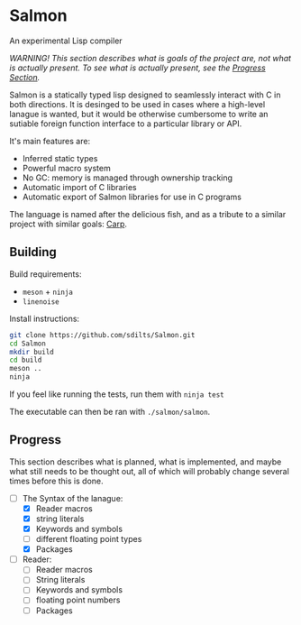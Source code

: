 # Salmon
An experimental Lisp compiler

<i> WARNING! This section describes what is goals of the project are, not what is actually present. To
see what is actually present, see the [Progress Section](#Progress). </i>

Salmon is a statically typed lisp designed to seamlessly interact with C in both directions.
It is desinged to be used in cases where a high-level lanague is wanted, but it would be otherwise cumbersome
to write an sutiable foreign function interface to a particular library or API.

It's main features are:
+ Inferred static types
+ Powerful macro system
+ No GC: memory is managed through ownership tracking
+ Automatic import of C libraries
+ Automatic export of Salmon libraries for use in C programs

The language is named after the delicious fish, and as a tribute to a similar project with 
similar goals: [Carp](https://github.com/carp-lang/Carp).

## Building
Build requirements:
+ `meson` + `ninja`
+ `linenoise`

Install instructions:
``` sh
git clone https://github.com/sdilts/Salmon.git
cd Salmon
mkdir build
cd build
meson ..
ninja
```
If you feel like running the tests, run them with `ninja test`

The executable can then be ran with `./salmon/salmon`.

## Progress

This section describes what is planned, what is implemented, and maybe what still needs to be thought out,
all of which will probably change several times before this is done.
+ [ ] The Syntax of the lanague:
  + [X] Reader macros
  + [X] string literals
  + [X] Keywords and symbols
  + [ ] different floating point types
  + [X] Packages
+ [ ] Reader:
  + [ ] Reader macros
  + [ ] String literals  
  + [ ] Keywords and symbols
  + [ ] floating point numbers
  + [ ] Packages
